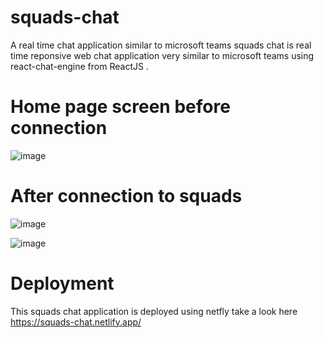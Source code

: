 # squads-chat
A real time chat application similar to microsoft teams
squads chat is real time reponsive web chat application very similar to microsoft teams using react-chat-engine from ReactJS .
# Home page screen before connection 
![image](https://user-images.githubusercontent.com/17564093/156930773-b7a409a4-d3a3-4b91-b96f-793517fd1ebb.png)
#  After connection to squads

![image](https://user-images.githubusercontent.com/17564093/156930594-7e2adb4a-0d18-4032-80e3-e66c2fc7e20e.png)

![image](https://user-images.githubusercontent.com/17564093/156930662-875eb720-e7b0-4ffa-884c-5ba00c362301.png)

# Deployment 
This squads chat application is deployed using netfly 
take a look here https://squads-chat.netlify.app/



